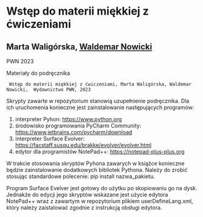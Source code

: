 # Wstęp do materii miękkiej z ćwiczeniami
## Marta Waligórska, [Waldemar Nowicki](http://gwnow.home.amu.edu.pl/)
PWN 2023

Materiały do podręcznika 
     
     Wstęp do materii miękkiej z ćwiczeniami, Marta Waligórska, Waldemar Nowicki,  Wydawnictwo PWN, 2023

Skrypty zawarte w repozytorium stanowią uzupełnienie podręcznika. Dla ich uruchomenia konieczne jest zainstalowanie 
następujących programów:
1. interpreter Pyhon: https://www.python.org
2. środowisko programowania PyCharm Community: https://www.jetbrains.com/pycharm/download
3. interpreter Surface Evolver: https://facstaff.susqu.edu/brakke/evolver/evolver.html
4. edytor dla programistów NotePad++: https://notepad-plus-plus.org

W trakcie stosowania skryptów Pyhona zawarych w książce konieczne będzie zainstalowanie dodatkowych
bibliotek Pythona. Należy do zrobić stosując standardowe polecenie: pip install nazwa_pakietu.

Program Surface Evelver jest gotowy do użytku po skopiowaniu go na dysk. Jednakże do edycji jego
skryptów wskazane jest użycie edytora NotePad++ wraz z zawartym w repozytorium plikiem userDefineLang.xml,
który należy zaistalować zgodnie z instrukcją obsługi edytora.
